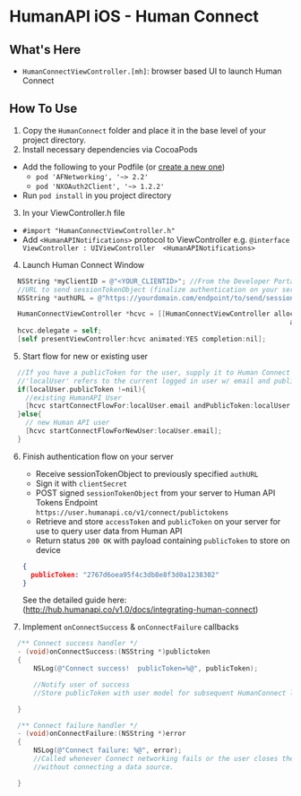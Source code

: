 # HumanAPI iOS - Human Connect

## What's Here
- `HumanConnectViewController.[mh]`: browser based UI to launch Human Connect

## How To Use

1. Copy the `HumanConnect` folder and place it in the base level of your project directory.
2. Install necessary dependencies via CocoaPods
  * Add the following to your Podfile (or [create a new one](https://guides.cocoapods.org/using/the-podfile.html))
    * `pod 'AFNetworking', '~> 2.2'`
    * `pod 'NXOAuth2Client', '~> 1.2.2'`
  * Run `pod install` in you project directory
3. In your ViewController.h file
  * `#import "HumanConnectViewController.h"`
  * Add `<HumanAPINotifications>` protocol to ViewController
  e.g. `@interface ViewController : UIViewController  <HumanAPINotifications>`

4. Launch Human Connect Window
  ```objectivec
    NSString *myClientID = @"<YOUR_CLIENTID>"; //From the Developer Portal
    //URL to send sessionTokenObject (finalize authentication on your server)
    NSString *authURL = @"https://yourdomain.com/endpoint/to/send/sessionTokenObject";

    HumanConnectViewController *hcvc = [[HumanConnectViewController alloc] initWithClientID:myClientID
                                                                        andAuthURL:authURL];
    hcvc.delegate = self;
    [self presentViewController:hcvc animated:YES completion:nil];

  ```
5. Start flow for new or existing user
  ```objectivec
    //If you have a publicToken for the user, supply it to Human Connect on launch
    //'localUser' refers to the current logged in user w/ email and publicToken
    if(localUser.publicToken !=nil){
      //existing HumanAPI User
      [hcvc startConnectFlowFor:localUser.email andPublicToken:localUser.publicToken];
    }else{
      // new Human API user
      [hcvc startConnectFlowForNewUser:locaUser.email];
    }
  ```
6. Finish authentication flow on your server
   * Receive sessionTokenObject to previously specified `authURL`
   * Sign it with `clientSecret`
   * POST signed `sessionTokenObject` from your server to Human API Tokens Endpoint
   `https://user.humanapi.co/v1/connect/publictokens`
   * Retrieve and store `accessToken` and `publicToken` on your server for use to query user data from Human API
   * Return status `200 OK` with payload containing `publicToken` to store on device
   ```json
   {
     publicToken: "2767d6oea95f4c3db8e8f3d0a1238302"
   }
   ```

   See the detailed guide here: (http://hub.humanapi.co/v1.0/docs/integrating-human-connect)

7. Implement `onConnectSuccess` & `onConnectFailure` callbacks
  ```objectivec
    /** Connect success handler */
    - (void)onConnectSuccess:(NSString *)publictoken
    {
        NSLog(@"Connect success!  publicToken=%@", publicToken);

        //Notify user of success
        //Store publicToken with user model for subsequent HumanConnect launches

    }

    /** Connect failure handler */
    - (void)onConnectFailure:(NSString *)error
    {
        NSLog(@"Connect failure: %@", error);
        //Called whenever Connect networking fails or the user closes the popup
        //without connecting a data source.

    }
  ```
